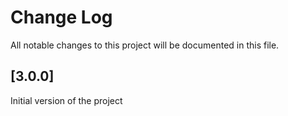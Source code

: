 # Change Log

All notable changes to this project will be documented in this file.

## [3.0.0]

Initial version of the project
